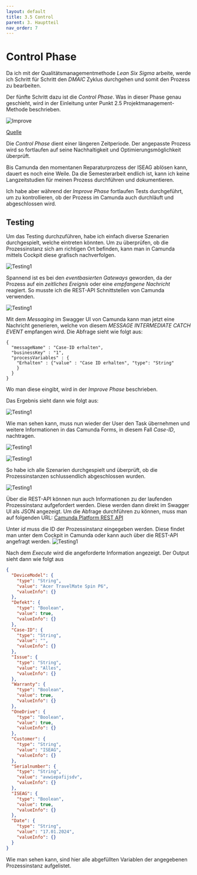 ```yaml
---
layout: default
title: 3.5 Control
parent: 3. Hauptteil
nav_order: 7
---
```

# Control Phase

Da ich mit der Qualitätsmanagementmethode *Lean Six Sigma* arbeite, werde ich Schritt für Schritt den *DMAIC* Zyklus durchgehen und somit den Prozess zu bearbeiten. 

Der fünfte Schritt dazu ist die *Control Phase*. Was in dieser Phase genau geschieht, wird in der Einleitung unter Punkt 2.5 Projektmanagement-Methode beschrieben.


![Improve](../../ressources/bilder/rsz_process.png)

[Quelle](../Quellenverzeichnis/index.md#control)

Die *Control Phase* dient einer längeren Zeitperiode. Der angepasste Prozess wird so fortlaufen auf seine Nachhaltigkeit und Optimierungsmöglichkeit überprüft. 

Bis Camunda den momentanen Reparaturprozess der ISEAG ablösen kann, dauert es noch eine Weile. Da die Semesterarbeit endlich ist, kann ich keine Langzeitstudien für meinen Prozess durchführen und dokumentieren.

Ich habe aber während der *Improve Phase* fortlaufen Tests durchgeführt, um zu kontrollieren, ob der Prozess im Camunda auch durchläuft und abgeschlossen wird.

## Testing

Um das Testing durchzuführen, habe ich einfach diverse Szenarien durchgespielt, welche eintreten könnten. Um zu überprüfen, ob die Prozessinstanz sich am richtigen Ort befinden, kann man in Camunda mittels Cockpit diese grafisch nachverfolgen.

![Testing1](../../ressources/bilder/Camunda_Testing1.png)

Spannend ist es bei den *eventbasierten Gateways* geworden, da der Prozess auf ein *zeitliches Ereignis* oder eine *empfangene Nachricht* reagiert. So musste ich die REST-API Schnittstellen von Camunda verwenden. 

![Testing1](../../ressources/bilder/Camunda_Testing2.png)

Mit dem *Messaging* im Swagger UI von Camunda kann man jetzt eine Nachricht generieren, welche von diesem *MESSAGE INTERMEDIATE CATCH EVENT* empfangen wird. Die Abfrage sieht wie folgt aus:

```
{
  "messageName" : "Case-ID erhalten",
  "businessKey" : "1",
  "processVariables" : {
    "Erhalten" : {"value" : "Case ID erhalten", "type": "String"
    }
  }
}
```

Wo man diese eingibt, wird in der *Improve Phase* beschrieben.

Das Ergebnis sieht dann wie folgt aus:

![Testing1](../../ressources/bilder/Camunda_Testing3.png)

Wie man sehen kann, muss nun wieder der User den Task übernehmen und weitere Informationen in das Camunda Forms, in diesem Fall *Case-ID*, nachtragen.

![Testing1](../../ressources/bilder/Camunda_Testing4.png)

![Testing1](../../ressources/bilder/Camunda_Testing5.png)

So habe ich alle Szenarien durchgespielt und überprüft, ob die Prozessinstanzen schlussendlich abgeschlossen wurden.

![Testing1](../../ressources/bilder/Camunda_Testing6.png)

Über die REST-API können nun auch Informationen zu der laufenden Prozessinstanz aufgefordert werden. Diese werden dann direkt im Swagger UI als JSON angezeigt. Um die Abfrage durchführen zu können, muss man auf folgenden URL: [Camunda Platform REST API](http://test-camunda.e9hpdqayfhhrc6b0.switzerlandnorth.azurecontainer.io:8080/swaggerui/#/Process%20Instance/getProcessInstanceVariables)

Unter *id* muss die ID der Prozessinstanz eingegeben werden. Diese findet man unter dem Cockpit in Camunda oder kann auch über die REST-API angefragt werden.
![Testing1](../../ressources/bilder/Camunda_Testing7_HTML.png)

Nach dem *Execute* wird die angeforderte Information angezeigt. Der Output sieht dann wie folgt aus

```json
{
  "DeviceModel": {
    "type": "String",
    "value": "Acer TravelMate Spin P6",
    "valueInfo": {}
  },
  "Defekt": {
    "type": "Boolean",
    "value": true,
    "valueInfo": {}
  },
  "Case-ID": {
    "type": "String",
    "value": "",
    "valueInfo": {}
  },
  "Issue": {
    "type": "String",
    "value": "Alles",
    "valueInfo": {}
  },
  "Warranty": {
    "type": "Boolean",
    "value": true,
    "valueInfo": {}
  },
  "OneDrive": {
    "type": "Boolean",
    "value": true,
    "valueInfo": {}
  },
  "Customer": {
    "type": "String",
    "value": "ISEAG",
    "valueInfo": {}
  },
  "Serialnumber": {
    "type": "String",
    "value": "avwiepafijsdv",
    "valueInfo": {}
  },
  "ISEAG": {
    "type": "Boolean",
    "value": true,
    "valueInfo": {}
  },
  "Date": {
    "type": "String",
    "value": "17.01.2024",
    "valueInfo": {}
  }
}
```

Wie man sehen kann, sind hier alle abgefüllten Variablen der angegebenen Prozessinstanz aufgelistet.